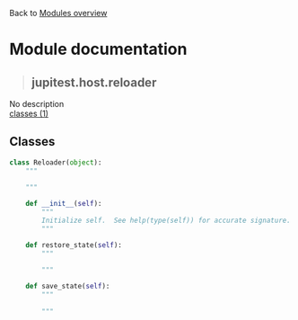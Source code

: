 Back to [Modules overview](https://github.com/pyrustic/jupitest/blob/master/docs/modules/README.md)
  
# Module documentation
>## jupitest.host.reloader
No description
<br>
[classes (1)](https://github.com/pyrustic/jupitest/blob/master/docs/modules/content/jupitest.host.reloader/classes.md)


## Classes
```python
class Reloader(object):
    """
    
    """

    def __init__(self):
        """
        Initialize self.  See help(type(self)) for accurate signature.
        """

    def restore_state(self):
        """
        
        """

    def save_state(self):
        """
        
        """

```

